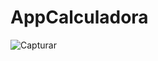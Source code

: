 # AppCalculadora
![Capturar](https://user-images.githubusercontent.com/65344248/122657270-7d919a00-d138-11eb-9409-79aebdd7dabc.PNG)
